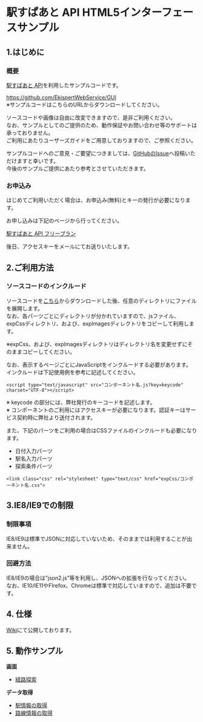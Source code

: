 # 駅すぱあと API HTML5インターフェースサンプル

## 1.はじめに

### 概要

[駅すぱあと API](https://ekiworld.net/service/sier/webservice/index.html)を利用したサンプルコードです。  

https://github.com/EkispertWebService/GUI  
※サンプルコードはこちらのURLからダウンロードしてください。

ソースコードや画像は自由に改変できますので、是非ご利用ください。  
なお、サンプルとしてのご提供のため、動作保証やお問い合わせ等のサポートは承っておりません。  
ご利用にあたりユーザーズガイドをご用意しておりますので、ご参照ください。  

サンプルコードへのご意見・ご要望につきましては、[GitHubのIssue](https://github.com/EkispertWebService/GUI/issues/new)へ投稿いただけますと幸いです。  
今後のサンプルご提供にあたり参考とさせていただきます。  

### お申込み

はじめてご利用いただく場合は、お申込み(無料)とキーの発行が必要になります。

お申し込みは下記のページから行ってください。

[駅すぱあと API フリープラン](https://api-info.ekispert.com/form/free/)

後日、アクセスキーをメールにてお送りいたします。

## 2.ご利用方法

 ### ソースコードのインクルード

ソースコードを[こちら](https://github.com/EkispertWebService/GUI)からダウンロードした後、任意のディレクトリにファイルを展開します。  
なお、各パーツごとにディレクトリが分かれていますので、jsファイル、expCssディレクトリ、および、expImagesディレクトリをコピーして利用します。  

※expCss、および、expImagesディレクトリはディレクトリ名を変更せずにそのままコピーしてください。

なお、表示するページごとにJavaScriptをインクルードする必要があります。  
インクルードは下記使用例を参考に記述してください。  

`<script type="text/javascript" src="コンポーネント名.js?key=keycode" charset="UTF-8"></script>`

※ keycode の部分には、弊社発行のキーコードを記述します。  
※ コンポーネントのご利用にはアクセスキーが必要になります。認証キーはサービス契約時に弊社より送付されます。  

また、下記のパーツをご利用の場合はCSSファイルのインクルードも必要になります。  

* 日付入力パーツ  
* 駅名入力パーツ  
* 探索条件パーツ  

`<link class="css" rel="stylesheet" type="text/css" href="expCss/コンポーネント名.css">`

## 3.IE8/IE9での制限

### 制限事項

IE8/IE9は標準でJSONに対応していないため、そのままでは利用することが出来ません。  

### 回避方法

IE8/IE9の場合は"json2.js"等を利用し、JSONへの拡張を行なってください。  
なお、IE10/IE11やFIrefox、Chromeは標準で対応していますので、追加は不要です。  

## 4. 仕様

[Wiki](https://github.com/EkispertWebService/GUI-LightEdition/wiki)にて公開しております。

## 5. 動作サンプル

**画面**

* [経路探索](http://ekispertwebservice.github.io/GUI-LightEdition/sample/sample.html)

**データ取得**

* [駅情報の取得](http://ekispertwebservice.github.io/GUI-LightEdition/sample/stationInfo.html)
* [路線情報の取得](http://ekispertwebservice.github.io/GUI-LightEdition/sample/railInfo.html)
